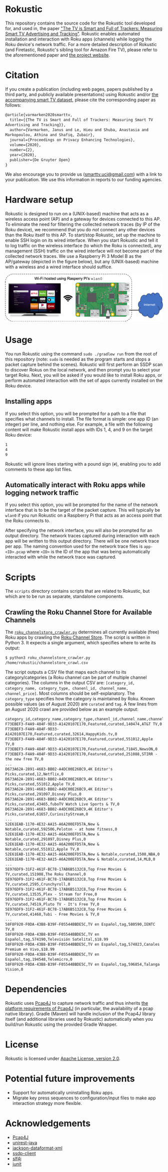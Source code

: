 # Rokustic
This repository contains the source code for the Rokustic tool developed for, and used in, the paper ["The TV is Smart and Full of Trackers: Measuring Smart TV Advertising and Tracking"](https://petsymposium.org/2020/files/papers/issue2/popets-2020-0021.pdf). Rokustic enables automated installation and interaction with Roku apps (channels) while logging the Roku device's network traffic. For a more detailed description of Rokustic (and Firetastic, Rokustic's sibling tool for Amazon Fire TV), please refer to the aforementioned paper and [the project website](https://athinagroup.eng.uci.edu/projects/smarttv/).

# Citation
If you create a publication (including web pages, papers published by a third party, and publicly available presentations) using Rokustic and/or [the accompanying smart TV dataset](https://athinagroup.eng.uci.edu/projects/smarttv/data/), please cite the corresponding paper as follows:
```
@article{varmarken2020smarttv,
  title={{The TV is Smart and Full of Trackers: Measuring Smart TV Advertising and Tracking}},
  author={Varmarken, Janus and Le, Hieu and Shuba, Anastasia and Markopoulou, Athina and Shafiq, Zubair},
  journal={Proceedings on Privacy Enhancing Technologies},
  volume={2020},
  number={2},
  year={2020},
  publisher={De Gruyter Open}
}
```
We also encourage you to provide us (smarttv.uci@gmail.com) with a link to your publication. We use this information in reports to our funding agencies.

# Hardware setup
Rokustic is designed to run on a (UNIX-based) machine that acts as a wireless access point (AP) and a gateway for devices connected to this AP. To eliminate the need for filtering the collected network traces (by IP of the Roku device), we recommend that you do *not* connect any other devices than the Roku itself to this AP. To start/stop Rokustic, set up the machine to enable SSH login on its wired interface. When you start Rokustic and tell it to log traffic on the wireless interface (to which the Roku is connected), any management (SSH) traffic on the wired interface will not become part of the collected network traces. We use a Raspberry Pi 3 Model B as the AP/gateway (depicted in the figure below), but any (UNIX-based) machine with a wireless and a wired interface should suffice.

![A diagram depicting the hardware setup we use for Rokustic. A Raspberry Pi 3 Model B is set up as a wireless access point and gateway. The Roku is connected to this wireless access point.](https://github.com/UCI-Networking-Group/rokustic/blob/master/images/rokustic-hardware-setup.png "Rokustic hardware setup")

# Usage
You run Rokustic using the command `sudo ./gradlew run` from the root of this repository (note: `sudo` is needed as the program starts and stops a packet capture behind the scenes). Rokustic will first perform an SSDP scan to discover Rokus on the local network, and then prompt you to select your target Roku. Next, you will be asked if you would like to install Roku apps, or perform automated interaction with the set of apps currently installed on the Roku device.

## Installing apps
If you select this option, you will be prompted for a path to a file that specifies what channels to install. The file format is simple: one app ID (an integer) per line, and nothing else. For example, a file with the following content will make Rokustic install apps with IDs 1, 4, and 9 on the target Roku device:

```
1
4
9
```
Rokustic will ignore lines starting with a pound sign (`#`), enabling you to add comments to these app list files.

## Automatically interact with Roku apps while logging network traffic
If you select this option, you will be prompted for the name of the network interface that is to be the target of the packet capture. This will typically be `wlan0` if you run Rokustic on a Raspberry Pi that acts as an access point that the Roku connects to.

After specifying the network interface, you will also be prompted for an output directory. The network traces captured during interaction with each app will be written to this output directory. There will be one network trace per app. The naming convention used for the network trace files is `app-<ID>.pcap` where `<ID>` is the ID of the app that was being automatically interacted with while the network trace was captured.

# Scripts
The `scripts` directory contains scripts that are related to Rokustic, but which are to be run as separate, standalone components.

## Crawling the Roku Channel Store for Available Channels
The [`roku_channelstore_crawler.py`](/scripts/roku_channelstore_crawler.py) determines all currently available (free) Roku apps by crawling the [Roku Channel Store](https://channelstore.roku.com/). The script is written in Python 3. It expects a single argument, which specifies where to write its output:

```
$ python3 roku_channelstore_crawler.py /home/rokustic/channelstore_crawl.csv
```

The script outputs a CSV file that maps each channel to its category/categories (a Roku channel can be part of multiple channel categories). The columns in the output CSV are: `[category_id, category_name, category_type, chanenl_id, channel_name, channel_price]`. Most columns should be self-explanatory. The `category_type` specifies how the category is maintained by Roku. Known possible values (as of August 2020) are `curated` and `tag`. A few lines from an August 2020 crawl are provided below as an example output:
```
category_id,category_name,category_type,chanenl_id,channel_name,channel_price
F73EBEF3-F4A9-484F-9D33-A1420107E170,Featured,curated,140474,AT&T TV,0
F73EBEF3-F4A9-484F-9D33-A1420107E170,Featured,curated,32614,HappyKids.tv,0
F73EBEF3-F4A9-484F-9D33-A1420107E170,Featured,curated,551012,Apple TV,0
F73EBEF3-F4A9-484F-9D33-A1420107E170,Featured,curated,71845,NewsON,0
F73EBEF3-F4A9-484F-9D33-A1420107E170,Featured,curated,251088,STIRR - the new free TV,0
...
D673A62A-2891-4683-BB02-A4DC00E26BC9,4K Editor's Picks,curated,12,Netflix,0
D673A62A-2891-4683-BB02-A4DC00E26BC9,4K Editor's Picks,curated,551012,Apple TV,0
D673A62A-2891-4683-BB02-A4DC00E26BC9,4K Editor's Picks,curated,291097,Disney Plus,0
D673A62A-2891-4683-BB02-A4DC00E26BC9,4K Editor's Picks,curated,43465,fuboTV Watch Live Sports & TV,0
D673A62A-2891-4683-BB02-A4DC00E26BC9,4K Editor's Picks,curated,61657,CuriosityStream,0
...
52E61EAB-1170-4E32-AA15-A6A200EFD57A,New & Notable,curated,592506,Peloton - at home fitness,0
52E61EAB-1170-4E32-AA15-A6A200EFD57A,New & Notable,curated,291097,Disney Plus,0
52E61EAB-1170-4E32-AA15-A6A200EFD57A,New & Notable,curated,551012,Apple TV,0
52E61EAB-1170-4E32-AA15-A6A200EFD57A,New & Notable,curated,1508,NBA,0
52E61EAB-1170-4E32-AA15-A6A200EFD57A,New & Notable,curated,14,MLB,0
...
5E976DF9-31F2-461F-BC78-17AB6B5132C8,Top Free Movies & TV,curated,151908,The Roku Channel,0
5E976DF9-31F2-461F-BC78-17AB6B5132C8,Top Free Movies & TV,curated,2595,Crunchyroll,0
5E976DF9-31F2-461F-BC78-17AB6B5132C8,Top Free Movies & TV,curated,13535,Plex - Stream for Free,0
5E976DF9-31F2-461F-BC78-17AB6B5132C8,Top Free Movies & TV,curated,74519,Pluto TV - It's Free TV,0
5E976DF9-31F2-461F-BC78-17AB6B5132C8,Top Free Movies & TV,curated,41468,Tubi - Free Movies & TV,0
...
58F8F920-F0DA-43B8-B39F-F05544BBDE5C,TV en Español,tag,580590,IENTC TV,0
58F8F920-F0DA-43B8-B39F-F05544BBDE5C,TV en Español,tag,574190,Televisión Satelital,$18.99
58F8F920-F0DA-43B8-B39F-F05544BBDE5C,TV en Español,tag,574823,Canales Premium en Vivo,$18.99
58F8F920-F0DA-43B8-B39F-F05544BBDE5C,TV en Español,tag,194548,Telemicro,0
58F8F920-F0DA-43B8-B39F-F05544BBDE5C,TV en Español,tag,596854,Talanga Vision,0
```


# Dependencies
Rokustic uses [Pcap4J](https://github.com/kaitoy/pcap4j) to capture network traffic and thus inherits [the platform requirements of Pcap4J](https://github.com/kaitoy/pcap4j#how-to-use) (in particular, the availability of a pcap native library). Gradle (Maven) will handle inclusion of the Pcap4J library itself (and additional libraries used by Rokustic) automatically when you build/run Rokustic using the provided Gradle Wrapper.

# License
Rokustic is licensed under [Apache License, version 2.0](https://www.apache.org/licenses/LICENSE-2.0).

# Potential future improvements
- Support for automatically uninstalling Roku apps.
- Migrate key press sequences to configuration/input files to make app interaction strategy more flexible.

# Acknowledgements
- [Pcap4J](https://github.com/kaitoy/pcap4j)
- [unirest-java](https://github.com/Mashape/unirest-java)
- [jackson-dataformat-xml](https://github.com/FasterXML/jackson-dataformat-xml)
- [ssdp-client](https://github.com/vmichalak/ssdp-client)
- [slf4j](http://www.slf4j.org/)
- [junit](https://github.com/junit-team/junit4)
